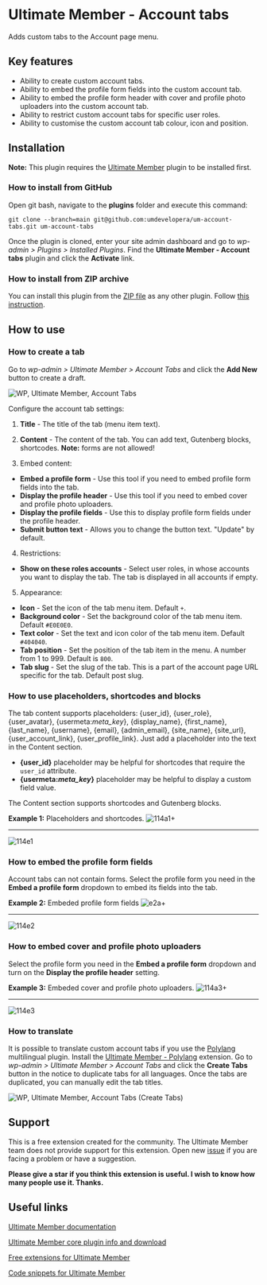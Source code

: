 # Ultimate Member - Account tabs

Adds custom tabs to the Account page menu.

## Key features
- Ability to create custom account tabs.
- Ability to embed the profile form fields into the custom account tab.
- Ability to embed the profile form header with cover and profile photo uploaders into the custom account tab.
- Ability to restrict custom account tabs for specific user roles.
- Ability to customise the custom account tab colour, icon and position.

## Installation

__Note:__ This plugin requires the [Ultimate Member](https://wordpress.org/plugins/ultimate-member/) plugin to be installed first.

### How to install from GitHub

Open git bash, navigate to the **plugins** folder and execute this command:

`git clone --branch=main git@github.com:umdevelopera/um-account-tabs.git um-account-tabs`

Once the plugin is cloned, enter your site admin dashboard and go to _wp-admin > Plugins > Installed Plugins_. Find the **Ultimate Member - Account tabs** plugin and click the **Activate** link.

### How to install from ZIP archive

You can install this plugin from the [ZIP file](https://drive.google.com/file/d/1yeczJuNODBHQYiAZcHUkURzCv46NIcgN/view?usp=sharing) as any other plugin. Follow [this instruction](https://wordpress.org/support/article/managing-plugins/#upload-via-wordpress-admin).

## How to use

### How to create a tab

Go to *wp-admin > Ultimate Member > Account Tabs* and click the **Add New** button to create a draft.

![WP, Ultimate Member, Account Tabs](https://github.com/umdevelopera/um-account-tabs/assets/113178913/798283da-c8c7-489b-8cc6-19e1488e67fd)

Configure the account tab settings:

1) **Title** - The title of the tab (menu item text).

2) **Content** - The content of the tab. You can add text, Gutenberg blocks, shortcodes. **Note:** forms are not allowed!

3) Embed content:
- **Embed a profile form** - Use this tool if you need to embed profile form fields into the tab.
- **Display the profile header** - Use this tool if you need to embed cover and profile photo uploaders.
- **Display the profile fields** - Use this to display profile form fields under the profile header.
- **Submit button text** - Allows you to change the button text. "Update" by default.

4) Restrictions:
- **Show on these roles accounts** - Select user roles, in whose accounts you want to display the tab. The tab is displayed in all accounts if empty.

5) Appearance:
- **Icon** - Set the icon of the tab menu item. Default `+`.
- **Background color** - Set the background color of the tab menu item. Default `#E0E0E0`.
- **Text color** - Set the text and icon color of the tab menu item. Default `#404040`.
- **Tab position** - Set the position of the tab item in the menu. A number from 1 to 999. Default is `800`.
- **Tab slug** - Set the slug of the tab. This is a part of the account page URL specific for the tab. Default post slug.

### How to use placeholders, shortcodes and blocks

The tab content supports placeholders: {user_id}, {user_role}, {user_avatar}, {usermeta:_meta_key_}, {display_name}, {first_name}, {last_name}, {username}, {email}, {admin_email}, {site_name}, {site_url}, {user_account_link}, {user_profile_link}.
Just add a placeholder into the text in the Content section.
- **{user_id}** placeholder may be helpful for shortcodes that require the `user_id` attribute.
- **{usermeta:_meta_key_}** placeholder may be helpful to display a custom field value.

The Content section supports shortcodes and Gutenberg blocks.

**Example 1:** Placeholders and shortcodes.
![114a1+](https://github.com/user-attachments/assets/375f2e92-a6d6-406a-bc54-914d38f2e3fe)
___
![114e1](https://github.com/user-attachments/assets/1b939909-9ac8-4a58-b83b-780d4b886d11)

### How to embed the profile form fields

Account tabs can not contain forms.
Select the profile form you need in the **Embed a profile form** dropdown to embed its fields into the tab.

**Example 2:** Embeded profile form fields
![e2a+](https://github.com/user-attachments/assets/46b7b5eb-7d80-4188-b543-ab490cf1e080)
___
![114e2](https://github.com/user-attachments/assets/efc4f3b6-c41d-4c5e-be2e-9768354d5bc4)

### How to embed cover and profile photo uploaders

Select the profile form you need in the **Embed a profile form** dropdown and turn on the **Display the profile header** setting.

**Example 3:** Embeded cover and profile photo uploaders.
![114a3+](https://github.com/user-attachments/assets/eaecd354-edf4-457b-8964-9833b20030ad)
___
![114e3](https://github.com/user-attachments/assets/e9534c7d-1835-4251-80e6-92771d2eb871)

### How to translate

It is possible to translate custom account tabs if you use the [Polylang](https://wordpress.org/plugins/polylang/) multilingual plugin.
Install the [Ultimate Member - Polylang](https://github.com/umdevelopera/um-polylang) extension. Go to *wp-admin > Ultimate Member > Account Tabs* and click the **Create Tabs** button in the notice to duplicate tabs for all languages. Once the tabs are duplicated, you can manually edit the tab titles.

![WP, Ultimate Member, Account Tabs (Create Tabs)](https://github.com/user-attachments/assets/ed82a077-7727-424e-848e-ab9593013a6d)

## Support

This is a free extension created for the community. The Ultimate Member team does not provide support for this extension.
Open new [issue](https://github.com/umdevelopera/um-account-tabs/issues) if you are facing a problem or have a suggestion.

**Please give a star if you think this extension is useful. I wish to know how many people use it. Thanks.**

## Useful links

[Ultimate Member documentation](https://docs.ultimatemember.com)

[Ultimate Member core plugin info and download](https://wordpress.org/plugins/ultimate-member)

[Free extensions for Ultimate Member](https://docs.google.com/document/d/1wp5oLOyuh5OUtI9ogcPy8NL428rZ8PVTu_0R-BuKKp8/edit?usp=sharing)

[Code snippets for Ultimate Member](https://docs.google.com/document/d/1_bikh4JYlSjjQa0bX1HDGznpLtI0ur_Ma3XQfld2CKk/edit?usp=sharing)
